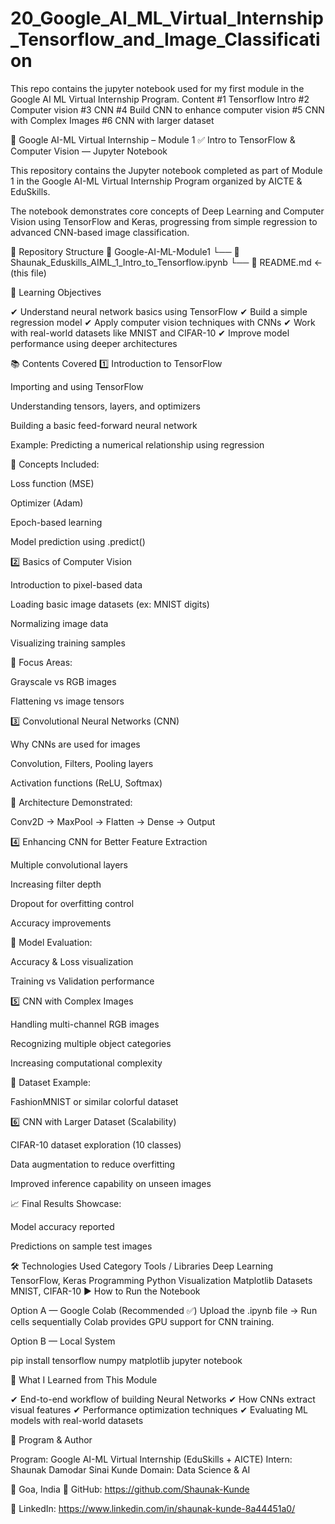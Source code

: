 # 20_Google_AI_ML_Virtual_Internship_Tensorflow_and_Image_Classification
This repo contains the jupyter notebook used for my first module in the Google AI ML Virtual Internship Program. Content #1 Tensorflow Intro  #2 Computer vision #3 CNN #4 Build CNN to enhance computer vision #5 CNN with Complex Images #6 CNN with larger dataset

📘 Google AI-ML Virtual Internship – Module 1
✅ Intro to TensorFlow & Computer Vision — Jupyter Notebook

This repository contains the Jupyter notebook completed as part of Module 1 in the Google AI-ML Virtual Internship Program organized by AICTE & EduSkills.

The notebook demonstrates core concepts of Deep Learning and Computer Vision using TensorFlow and Keras, progressing from simple regression to advanced CNN-based image classification.

📂 Repository Structure
📁 Google-AI-ML-Module1
 └── 📄 Shaunak_Eduskills_AIML_1_Intro_to_Tensorflow.ipynb
 └── 📄 README.md  ← (this file)

🎯 Learning Objectives

✔ Understand neural network basics using TensorFlow
✔ Build a simple regression model
✔ Apply computer vision techniques with CNNs
✔ Work with real-world datasets like MNIST and CIFAR-10
✔ Improve model performance using deeper architectures

📚 Contents Covered
1️⃣ Introduction to TensorFlow

Importing and using TensorFlow

Understanding tensors, layers, and optimizers

Building a basic feed-forward neural network

Example: Predicting a numerical relationship using regression

📌 Concepts Included:

Loss function (MSE)

Optimizer (Adam)

Epoch-based learning

Model prediction using .predict()

2️⃣ Basics of Computer Vision

Introduction to pixel-based data

Loading basic image datasets (ex: MNIST digits)

Normalizing image data

Visualizing training samples

📌 Focus Areas:

Grayscale vs RGB images

Flattening vs image tensors

3️⃣ Convolutional Neural Networks (CNN)

Why CNNs are used for images

Convolution, Filters, Pooling layers

Activation functions (ReLU, Softmax)

📌 Architecture Demonstrated:

Conv2D → MaxPool → Flatten → Dense → Output

4️⃣ Enhancing CNN for Better Feature Extraction

Multiple convolutional layers

Increasing filter depth

Dropout for overfitting control

Accuracy improvements

📌 Model Evaluation:

Accuracy & Loss visualization

Training vs Validation performance

5️⃣ CNN with Complex Images

Handling multi-channel RGB images

Recognizing multiple object categories

Increasing computational complexity

🧠 Dataset Example:

FashionMNIST or similar colorful dataset

6️⃣ CNN with Larger Dataset (Scalability)

CIFAR-10 dataset exploration (10 classes)

Data augmentation to reduce overfitting

Improved inference capability on unseen images

📈 Final Results Showcase:

Model accuracy reported

Predictions on sample test images

🛠 Technologies Used
Category	Tools / Libraries
Deep Learning	TensorFlow, Keras
Programming	Python
Visualization	Matplotlib
Datasets	MNIST, CIFAR-10
▶️ How to Run the Notebook

Option A — Google Colab (Recommended ✅)
Upload the .ipynb file → Run cells sequentially
Colab provides GPU support for CNN training.

Option B — Local System

pip install tensorflow numpy matplotlib
jupyter notebook

📌 What I Learned from This Module

✔ End-to-end workflow of building Neural Networks
✔ How CNNs extract visual features
✔ Performance optimization techniques
✔ Evaluating ML models with real-world datasets

📜 Program & Author

Program: Google AI-ML Virtual Internship (EduSkills + AICTE)
Intern: Shaunak Damodar Sinai Kunde
Domain: Data Science & AI

📍 Goa, India
🔗 GitHub: https://github.com/Shaunak-Kunde

🔗 LinkedIn: https://www.linkedin.com/in/shaunak-kunde-8a44451a0/
